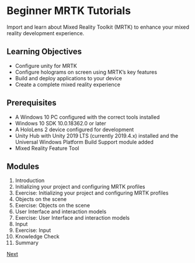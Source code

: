 # Beginner MRTK Tutorials

Import and learn about Mixed Reality Toolkit (MRTK) to enhance your mixed reality development experience.

## Learning Objectives

* Configure unity for MRTK
* Configure holograms on screen using MRTK’s key  features
* Build and deploy applications to your device
* Create a complete mixed reality experience

## Prerequisites

* A Windows 10 PC configured with the correct tools installed
* Windows 10 SDK 10.0.18362.0 or later
* A HoloLens 2 device configured for development
* Unity Hub with Unity 2019 LTS (currently 2019.4.x) installed and the Universal Windows
  Platform Build Support module added
* Mixed Reality Feature Tool

## Modules

1. Introduction
2. Initializing your project and configuring MRTK profiles
3. Exercise: Initializing your project and configuring MRTK profiles
4. Objects on the scene
5. Exercise: Objects on the scene
6. User Interface and interaction models
7. Exercise: User Interface and interaction models
8. Input
9. Exercise: Input
10. Knowledge Check
11. Summary

[Next](mr-learning-base-01.md)
